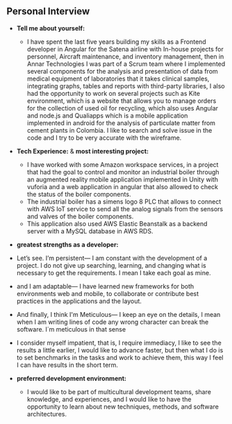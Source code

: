 ## Personal Interview

- **Tell me about yourself:**
  - I have spent the last five years building my skills as a Frontend developer in Angular for the Satena airline with In-house projects for personnel, Aircraft maintenance, and inventory management, then in Annar Technologies I was part of a Scrum team where I implemented several components for the analysis and presentation of data from medical equipment of laboratories that it takes clinical samples, integrating graphs, tables and reports with third-party libraries, I also had the opportunity to work on several projects such as Kite environment, which is a website that allows you to manage orders for the collection of used oil for recycling, which also uses Angular and node.js and Qualiapps which is a mobile application implemented in android for the analysis of particulate matter from cement plants in Colombia. I like to search and solve issue in the code and I try to be very accurate with the wireframe.

- **Tech Experience:** & **most interesting project:**
  - I have worked with some Amazon workspace services, in a project that had the goal to control and monitor an industrial boiler through an augmented reality mobile application implemented in Unity with vuforia and a web application in angular that also allowed to check the status of the boiler components.
  - The industrial boiler has a simens logo 8 PLC that allows to connect with AWS IoT service to send all the analog signals from the sensors and valves of the boiler components.
  - This application also used AWS Elastic Beanstalk as a backend server with a MySQL database in AWS RDS. 

- **greatest strengths as a developer:**
 
- Let’s see. I’m persistent— I am constant with the development of a project. I do not give up searching, learning, and changing what is necessary to get the requirements. I mean I take each goal as mine.

- and  I am adaptable— I have learned new frameworks for both environments web and mobile, to collaborate or contribute best practices in the applications and the layout.

- And finally, I think I'm Meticulous— I keep an eye on the details, I mean when I am writing lines of code any wrong character can break the software. I´m meticulous in that sense

- I consider myself impatient, that is, I require immediacy, I like to see the results a little earlier, I would like to advance faster, but then what I do is to set benchmarks in the tasks and work to achieve them, this way I feel I can have results in the short term.

- **preferred development environment:**
  - I would like to be part of multicultural development teams, share knowledge, and experiences, and I would like to have the opportunity to learn about new techniques, methods, and software architectures. 